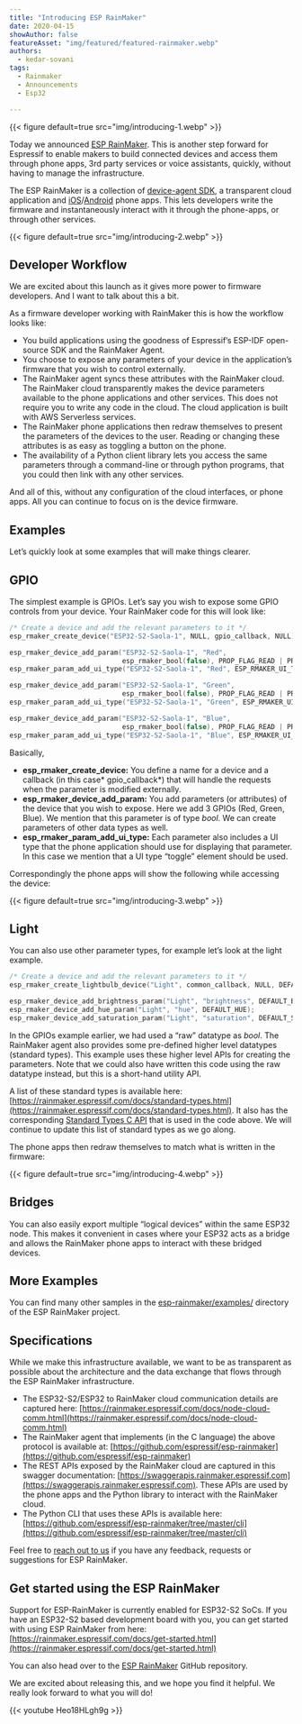 ```yaml
---
title: "Introducing ESP RainMaker"
date: 2020-04-15
showAuthor: false
featureAsset: "img/featured/featured-rainmaker.webp"
authors:
  - kedar-sovani
tags:
  - Rainmaker
  - Announcements
  - Esp32

---
```


{{< figure
    default=true
    src="img/introducing-1.webp"
    >}}

Today we announced [ESP RainMaker](https://rainmaker.espressif.com). This is another step forward for Espressif to enable makers to build connected devices and access them through phone apps, 3rd party services or voice assistants, quickly, without having to manage the infrastructure.

The ESP RainMaker is a collection of [device-agent SDK](https://github.com/espressif/esp-rainmaker), a transparent cloud application and [iOS](https://apps.apple.com/us/app/esp-rainmaker/id1497491540)/[Android](https://play.google.com/store/apps/details?id=com.espressif.rainmaker&hl=en_IN) phone apps. This lets developers write the firmware and instantaneously interact with it through the phone-apps, or through other services.

{{< figure
    default=true
    src="img/introducing-2.webp"
    >}}

## Developer Workflow

We are excited about this launch as it gives more power to firmware developers. And I want to talk about this a bit.

As a firmware developer working with RainMaker this is how the workflow looks like:

- You build applications using the goodness of Espressif’s ESP-IDF open-source SDK and the RainMaker Agent.
- You choose to expose any parameters of your device in the application’s firmware that you wish to control externally.
- The RainMaker agent syncs these attributes with the RainMaker cloud. The RainMaker cloud transparently makes the device parameters available to the phone applications and other services. This does not require you to write any code in the cloud. The cloud application is built with AWS Serverless services.
- The RainMaker phone applications then redraw themselves to present the parameters of the devices to the user. Reading or changing these attributes is as easy as toggling a button on the phone.
- The availability of a Python client library lets you access the same parameters through a command-line or through python programs, that you could then link with any other services.

And all of this, without any configuration of the cloud interfaces, or phone apps. All you can continue to focus on is the device firmware.

## Examples

Let’s quickly look at some examples that will make things clearer.

## GPIO

The simplest example is GPIOs. Let’s say you wish to expose some GPIO controls from your device. Your RainMaker code for this will look like:

```c
/* Create a device and add the relevant parameters to it */
esp_rmaker_create_device("ESP32-S2-Saola-1", NULL, gpio_callback, NULL);

esp_rmaker_device_add_param("ESP32-S2-Saola-1", "Red",
                            esp_rmaker_bool(false), PROP_FLAG_READ | PROP_FLAG_WRITE);
esp_rmaker_param_add_ui_type("ESP32-S2-Saola-1", "Red", ESP_RMAKER_UI_TOGGLE);

esp_rmaker_device_add_param("ESP32-S2-Saola-1", "Green",
                            esp_rmaker_bool(false), PROP_FLAG_READ | PROP_FLAG_WRITE);
esp_rmaker_param_add_ui_type("ESP32-S2-Saola-1", "Green", ESP_RMAKER_UI_TOGGLE);

esp_rmaker_device_add_param("ESP32-S2-Saola-1", "Blue",
                            esp_rmaker_bool(false), PROP_FLAG_READ | PROP_FLAG_WRITE);
esp_rmaker_param_add_ui_type("ESP32-S2-Saola-1", "Blue", ESP_RMAKER_UI_TOGGLE);
```

Basically,

- __esp_rmaker_create_device:__  You define a name for a device and a callback (in this case* gpio_callback*) that will handle the requests when the parameter is modified externally.
- __esp_rmaker_device_add_param:__  You add parameters (or attributes) of the device that you wish to expose. Here we add 3 GPIOs (Red, Green, Blue). We mention that this parameter is of type *bool*. We can create parameters of other data types as well.
- __esp_rmaker_param_add_ui_type:__  Each parameter also includes a UI type that the phone application should use for displaying that parameter. In this case we mention that a UI type “toggle” element should be used.

Correspondingly the phone apps will show the following while accessing the device:

{{< figure
    default=true
    src="img/introducing-3.webp"
    >}}

## Light

You can also use other parameter types, for example let’s look at the light example.

```c
/* Create a device and add the relevant parameters to it */
esp_rmaker_create_lightbulb_device("Light", common_callback, NULL, DEFAULT_POWER);

esp_rmaker_device_add_brightness_param("Light", "brightness", DEFAULT_BRIGHTNESS);
esp_rmaker_device_add_hue_param("Light", "hue", DEFAULT_HUE);
esp_rmaker_device_add_saturation_param("Light", "saturation", DEFAULT_SATURATION);
```

In the GPIOs example earlier, we had used a “raw” datatype as *bool*. The RainMaker agent also provides some pre-defined higher level datatypes (standard types). This example uses these higher level APIs for creating the parameters. Note that we could also have written this code using the raw datatype instead, but this is a short-hand utility API.

A list of these standard types is available here: [https://rainmaker.espressif.com/docs/standard-types.html](https://rainmaker.espressif.com/docs/standard-types.html). It also has the corresponding [Standard Types C API](https://docs.espressif.com/projects/esp-rainmaker/en/latest/c-api-reference/rainmaker_standard_types.html#standard-devices) that is used in the code above. We will continue to update this list of standard types as we go along.

The phone apps then redraw themselves to match what is written in the firmware:

{{< figure
    default=true
    src="img/introducing-4.webp"
    >}}

## Bridges

You can also easily export multiple “logical devices” within the same ESP32 node. This makes it convenient in cases where your ESP32 acts as a bridge and allows the RainMaker phone apps to interact with these bridged devices.

## More Examples

You can find many other samples in the [esp-rainmaker/examples/](https://github.com/espressif/esp-rainmaker) directory of the ESP RainMaker project.

## Specifications

While we make this infrastructure available, we want to be as transparent as possible about the architecture and the data exchange that flows through the ESP RainMaker infrastructure.

- The ESP32-S2/ESP32 to RainMaker cloud communication details are captured here: [https://rainmaker.espressif.com/docs/node-cloud-comm.html](https://rainmaker.espressif.com/docs/node-cloud-comm.html)
- The RainMaker agent that implements (in the C language) the above protocol is available at: [https://github.com/espressif/esp-rainmaker](https://github.com/espressif/esp-rainmaker)
- The REST APIs exposed by the RainMaker cloud are captured in this swagger documentation: [https://swaggerapis.rainmaker.espressif.com](https://swaggerapis.rainmaker.espressif.com). These APIs are used by the phone apps and the Python library to interact with the RainMaker cloud.
- The Python CLI that uses these APIs is available here: [https://github.com/espressif/esp-rainmaker/tree/master/cli](https://github.com/espressif/esp-rainmaker/tree/master/cli)

Feel free to [reach out to us](https://github.com/espressif/esp-rainmaker/issues) if you have any feedback, requests or suggestions for ESP RainMaker.

## Get started using the ESP RainMaker

Support for ESP-RainMaker is currently enabled for ESP32-S2 SoCs. If you have an ESP32-S2 based development board with you, you can get started with using ESP RainMaker from here: [https://rainmaker.espressif.com/docs/get-started.html](https://rainmaker.espressif.com/docs/get-started.html)

You can also head over to the [ESP RainMaker](https://github.com/espressif/esp-rainmaker) GitHub repository.

We are excited about releasing this, and we hope you find it helpful. We really look forward to what you will do!

{{< youtube Heo18HLgh9g >}}
